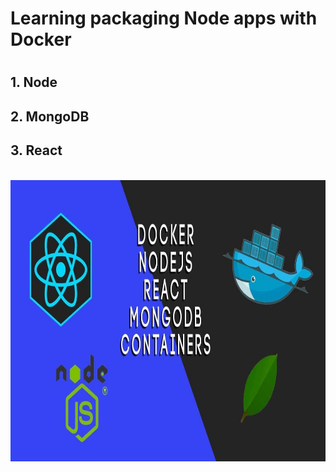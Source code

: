 <h1>Learning packaging Node apps with Docker<h1>
<h2>1. Node</h2>
<h2>2. MongoDB</h2>
<h2>3. React</h2>
<br>
<img src="./images/node-mongodb-react-docker.jpg" alt="node-mongodb-react-docker" title="Node MongoDB React Docker" width="800" height="450" />
